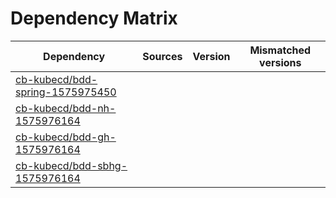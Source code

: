 # Dependency Matrix

Dependency | Sources | Version | Mismatched versions
---------- | ------- | ------- | -------------------
[cb-kubecd/bdd-spring-1575975450](https://github.com/cb-kubecd/bdd-spring-1575975450.git) |  | []() | 
[cb-kubecd/bdd-nh-1575976164](https://github.com/cb-kubecd/bdd-nh-1575976164.git) |  | []() | 
[cb-kubecd/bdd-gh-1575976164](https://github.com/cb-kubecd/bdd-gh-1575976164.git) |  | []() | 
[cb-kubecd/bdd-sbhg-1575976164](https://github.com/cb-kubecd/bdd-sbhg-1575976164.git) |  | []() | 
